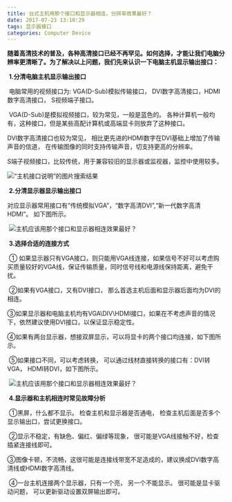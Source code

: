 ```yaml
---
title: 台式主机用那个接口和显示器相连，分辨率效果最好？
date: 2017-07-23 13:10:29
tags: 显示器接口
categories: Computer Device
---
```


​	**随着高清技术的普及，各种高清接口已经不再罕见。如何选择，才能让我们电脑分辨率更清晰了。为了解决以上问题，我们先来认识一下电脑主机显示输出接口：**

<!--more-->

​	**1.分清电脑主机显示输出接口**

​	电脑常用的视频接口为: VGA(D-Sub)模拟传输接口，  DVI数字高清接口，HDMI数字高清接口， S视频端子接口。

​	  VGA(D-Sub)是模拟视频接口，较为常见，一般是蓝色的。 各种计算机一般均有，这种接口，但是某些高配计算机或高端显卡则放弃了这种接口。

DVI数字高清接口也较为常见， 相比更先进的HDMI数字在DVI基础上增加了传输声音的信道， 在传输图像的同时支持传输声音，切支持更高的分辨率。

S端子视频接口，比较传统，用于兼容较旧的显示器或监视器，监控中使用较多。

![“主机接口说明”的图片搜索结果](http://lyj.fj61.net/upload/2016-08/16080120106215.jpg)

​	**2.分清显示器显示输出接口**

​	对应显示器常用接口有“传统模拟VGA”，“数字高清DVI”,“新一代数字高清HDMI”。  如下图所示。

​							![主机应该用那个接口和显示器相连效果最好？](http://f.hiphotos.baidu.com/exp/w=500/sign=2d61305e710e0cf3a0f74efb3a47f23d/9213b07eca806538b1e4395f94dda144ad348274.jpg)

​	**3.选择合适的连接方式**

​	① 如果显示器只有VGA接口，则只能用VGA线连接，如果信号不好可以考虑购买质量较好的VGA线，保证传输质量，同时信号线和电源线保持距离，避免干扰。

​	②如果有VGA接口，又有DVI接口， 那么首选主机后面和显示器后面均为DVI的相连。

​	③如果显示器和电脑主机均有VGA\DIV\HDMI接口，如果在不考虑声音的情况下，依然建议使用DVI接口，以保证显示稳定性。

​	④如果有两台显示器，想接双屏显示，可以将显卡的两个接口均连接，如下图所示。

​	⑤如果接口不同，可以考虑转换， 可以通过线材直接转换的接口有：DVI转VGA， HDMI转DVI，如下图所示。

​							![主机应该用那个接口和显示器相连效果最好？](http://e.hiphotos.baidu.com/exp/w=500/sign=13f906f784d6277fe912323818391f63/472309f790529822e6f6ab8fd4ca7bcb0b46d4b1.jpg)

​	**4.显示器和主机相连时常见故障分析**

​	①黑屏，什么都不显示。  检查主机和显示器是否通电， 检查主机后面是否多个显示输出口，尝试更换接口。

​	②显示不稳定，有缺色、偏红、偏绿等现象， 很可能是VGA线接触不好，检查插紧连接线即可。

​	③图像卡顿，不流畅，这很可能是连接线带宽不足造成的，建议换成DVI数字高清线或HDMI数字高清线。

​	④一台主机连接两个显示器，只有一个亮， 另一个不能显示。 很可能是显卡驱动问题， 可以更新驱动设置双屏输出即可。